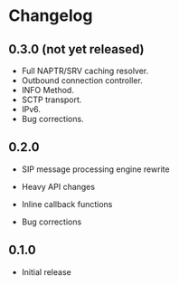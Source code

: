 Changelog
========

0.3.0 (not yet released)
------------------------
 
* Full NAPTR/SRV caching resolver.
* Outbound connection controller.
* INFO Method.
* SCTP transport.
* IPv6.
* Bug corrections.


0.2.0
-----

* SIP message processing engine rewrite

* Heavy API changes

* Inline callback functions

* Bug corrections


0.1.0 
-----

* Initial release


